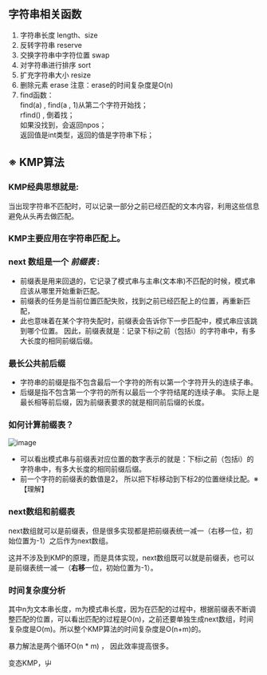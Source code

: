 ## 字符串相关函数
1. 字符串长度 length、size
2. 反转字符串 reserve
3. 交换字符串中字符位置 swap
4. 对字符串进行排序 sort
5. 扩充字符串大小 resize 
6. 删除元素 erase 注意：erase的时间复杂度是O(n)
7. find函数：  
       find(a) , find(a , 1)从第二个字符开始找；  
       rfind() , 倒着找；  
       如果没找到，会返回npos；  
       返回值是int类型，返回的值是字符串下标；  
##  ※ KMP算法
### KMP经典思想就是:
当出现字符串不匹配时，可以记录一部分之前已经匹配的文本内容，利用这些信息避免从头再去做匹配。
### KMP主要应用在字符串匹配上。
### next 数组是一个 _前缀表_ :
 - 前缀表是用来回退的，它记录了模式串与主串(文本串)不匹配的时候，模式串应该从哪里开始重新匹配。
 - 前缀表的任务是当前位置匹配失败，找到之前已经匹配上的位置，再重新匹配，
 - 此也意味着在某个字符失配时，前缀表会告诉你下一步匹配中，模式串应该跳到哪个位置。
因此，前缀表就是：记录下标i之前（包括i）的字符串中，有多大长度的相同前缀后缀。
### 最长公共前后缀
- 字符串的前缀是指不包含最后一个字符的所有以第一个字符开头的连续子串。
- 后缀是指不包含第一个字符的所有以最后一个字符结尾的连续子串。
实际上是最长相等前后缀，因为前缀表要求的就是相同前后缀的长度。
### 如何计算前缀表？
![image](https://github.com/user-attachments/assets/ec15d2e7-cf95-48c1-bc94-4c3bb6acd79a)
- 可以看出模式串与前缀表对应位置的数字表示的就是：下标i之前（包括i）的字符串中，有多大长度的相同前缀后缀。
- 前一个字符的前缀表的数值是2， 所以把下标移动到下标2的位置继续比配。※【理解】
### next数组和前缀表
next数组就可以是前缀表，但是很多实现都是把前缀表统一减一（右移一位，初始位置为-1）之后作为next数组。

这并不涉及到KMP的原理，而是具体实现，next数组既可以就是前缀表，也可以是前缀表统一减一（**右移**一位，初始位置为-1）。
### 时间复杂度分析
其中n为文本串长度，m为模式串长度，因为在匹配的过程中，根据前缀表不断调整匹配的位置，可以看出匹配的过程是O(n)，之前还要单独生成next数组，时间复杂度是O(m)。所以整个KMP算法的时间复杂度是O(n+m)的。

暴力解法是两个循环O(n * m) ， 因此效率提高很多。

变态KMP，屮
